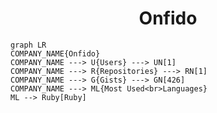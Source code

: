 <h1 align="center">Onfido</h1>

```mermaid
graph LR
COMPANY_NAME{Onfido}
COMPANY_NAME ---> U{Users} ---> UN[1]
COMPANY_NAME ---> R{Repositories} ---> RN[1]
COMPANY_NAME ---> G{Gists} ---> GN[426]
COMPANY_NAME ---> ML{Most Used<br>Languages}
ML --> Ruby[Ruby]
```
